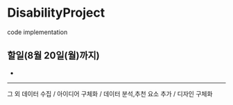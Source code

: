 # DisabilityProject
code implementation


## 할일(8월 20일(월)까지)
- 



-----------------

그 외 데이터 수집 / 아이디어 구체화 / 데이터 분석,추천 요소 추가 / 디자인 구체화

